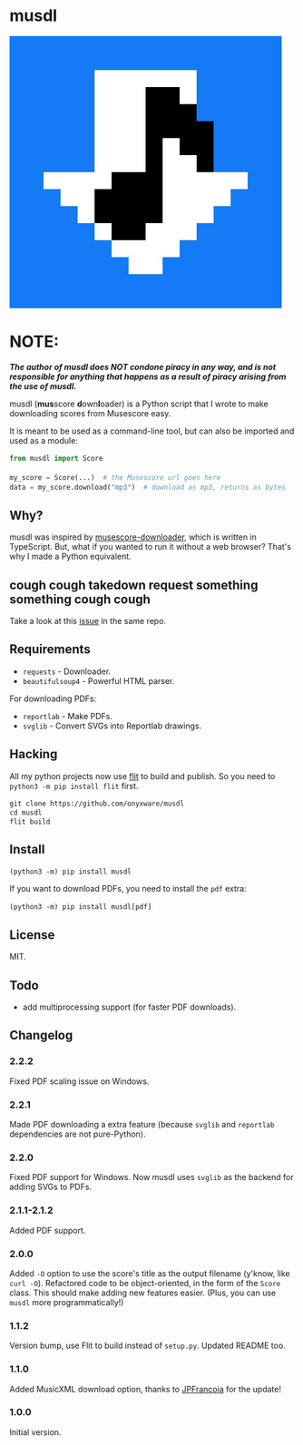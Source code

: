 # musdl

![logo](https://raw.githubusercontent.com/ongyx/musdl/master/logo.jpg "musdl")

# NOTE:
_**The author of musdl does NOT condone piracy in any way, and is not responsible for anything that happens as a result of piracy arising from the use of musdl.**_

musdl (**mus**score **d**own**l**oader) is a Python script that I wrote to make downloading scores from Musescore easy.

It is meant to be used as a command-line tool, but can also be imported and used as a module:

```python
from musdl import Score

my_score = Score(...)  # the Musescore url goes here
data = my_score.download("mp3")  # download as mp3, returns as bytes
```

## Why?
musdl was inspired by [musescore-downloader](https://github.com/Xmader/musescore-downloader), which is written in TypeScript. But, what if you wanted to run it without a web browser? That's why I made a Python equivalent.

## **cough cough** takedown request something something **cough cough**
Take a look at this [issue](https://github.com/Xmader/musescore-downloader/issues/5) in the same repo.

## Requirements
- `requests` - Downloader.
- `beautifulsoup4` - Powerful HTML parser.

For downloading PDFs:
- `reportlab` - Make PDFs.
- `svglib` - Convert SVGs into Reportlab drawings.

## Hacking

All my python projects now use [flit](https://pypi.org/project/flit) to build and publish.
So you need to `python3 -m pip install flit` first.

```
git clone https://github.com/onyxware/musdl
cd musdl
flit build
```

## Install
`(python3 -m) pip install musdl`

If you want to download PDFs, you need to install the `pdf` extra:

`(python3 -m) pip install musdl[pdf]`

## License
MIT.

## Todo
- add multiprocessing support (for faster PDF downloads).

## Changelog

### 2.2.2
Fixed PDF scaling issue on Windows.

### 2.2.1
Made PDF downloading a extra feature (because `svglib` and `reportlab` dependencies are not pure-Python).

### 2.2.0
Fixed PDF support for Windows. Now musdl uses `svglib` as the backend for adding SVGs to PDFs.

### 2.1.1-2.1.2
Added PDF support.

### 2.0.0
Added `-O` option to use the score's title as the output filename (y'know, like `curl -O`).
Refactored code to be object-oriented, in the form of the `Score` class. This should make adding new features easier.
(Plus, you can use `musdl` more programmatically!)

### 1.1.2
Version bump, use Flit to build instead of `setup.py`.
Updated README too.

### 1.1.0
Added MusicXML download option, thanks to [JPFrancoia](https://github.com/JPFrancoia) for the update!

### 1.0.0
Initial version.
